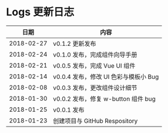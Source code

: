# Logs 更新日志

|日期|内容|
|---|---|
| 2018-02-27 | v0.1.2 更新发布 |
| 2018-02-24 | v0.1.0 发布，完成组件向导手册 |
| 2018-02-21 | v0.0.5 发布，完成 Vue UI 组件 |
| 2018-02-14 | v0.0.4 发布，修改 UI 色彩与模板小 Bug |
| 2018-02-08 | v0.0.3 发布，更改组件设计细节 |
| 2018-01-30 | v0.0.2 发布，修复 w-button 组件 bug |
| 2018-01-25 | v0.0.1 发布|
| 2018-01-23 | 创建项目与 GitHub Respository |
